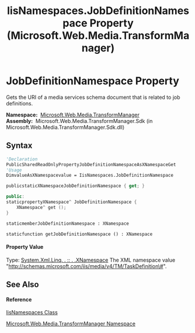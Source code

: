 ﻿---
title: IisNamespaces.JobDefinitionNamespace Property  (Microsoft.Web.Media.TransformManager)
TOCTitle: JobDefinitionNamespace Property
ms:assetid: P:Microsoft.Web.Media.TransformManager.IisNamespaces.JobDefinitionNamespace
ms:mtpsurl: https://msdn.microsoft.com/en-us/library/microsoft.web.media.transformmanager.iisnamespaces.jobdefinitionnamespace(v=VS.90)
ms:contentKeyID: 35521194
ms.date: 06/14/2012
mtps_version: v=VS.90
f1_keywords:
- Microsoft.Web.Media.TransformManager.IisNamespaces.get_JobDefinitionNamespace
- Microsoft.Web.Media.TransformManager.IisNamespaces.JobDefinitionNamespace
dev_langs:
- CSharp
- JScript
- VB
- FSharp
- c++
api_location:
- Microsoft.Web.Media.TransformManager.Sdk.dll
api_name:
- Microsoft.Web.Media.TransformManager.IisNamespaces.get_JobDefinitionNamespace
- Microsoft.Web.Media.TransformManager.IisNamespaces.JobDefinitionNamespace
api_type:
- Managed
topic_type:
- apiref
- kbSyntax
product_family_name: VS
ROBOTS: INDEX,FOLLOW
---

# JobDefinitionNamespace Property

Gets the URI of a media services schema document that is related to job definitions.

**Namespace:**  [Microsoft.Web.Media.TransformManager](microsoft-web-media-transformmanager-namespace.md)  
**Assembly:**  Microsoft.Web.Media.TransformManager.Sdk (in Microsoft.Web.Media.TransformManager.Sdk.dll)

## Syntax

``` vb
'Declaration
PublicSharedReadOnlyPropertyJobDefinitionNamespaceAsXNamespaceGet
'Usage
DimvalueAsXNamespacevalue = IisNamespaces.JobDefinitionNamespace
```

``` csharp
publicstaticXNamespaceJobDefinitionNamespace { get; }
```

``` c++
public:
staticpropertyXNamespace^ JobDefinitionNamespace {
    XNamespace^ get ();
}
```

``` fsharp
staticmemberJobDefinitionNamespace : XNamespace
```

``` jscript
staticfunction getJobDefinitionNamespace () : XNamespace
```

#### Property Value

Type: [System.Xml.Linq. . :: . .XNamespace](https://msdn.microsoft.com/en-us/library/bb291898\(v=vs.90\))  
The XML namespace value "http://schemas.microsoft.com/iis/media/v4/TM/TaskDefinition\#".  

## See Also

#### Reference

[IisNamespaces Class](iisnamespaces-class-microsoft-web-media-transformmanager.md)

[Microsoft.Web.Media.TransformManager Namespace](microsoft-web-media-transformmanager-namespace.md)


